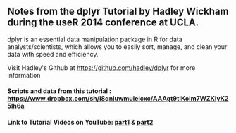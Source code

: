 ## Notes from the dplyr Tutorial by Hadley Wickham during the useR 2014 conference at UCLA.

dplyr is an essential data manipulation package in R for data analysts/scientists, which allows you to easily sort, manage, and clean your data with speed and efficiency. 

Visit Hadley's Github at https://github.com/hadley/dplyr for more information
#### Scripts and data from this tutorial : https://www.dropbox.com/sh/i8qnluwmuieicxc/AAAgt9tIKoIm7WZKIyK25lh6a

#### Link to Tutorial Videos on YouTube: [part1](https://www.youtube.com/watch?v=8SGif63VW6E) & [part2](https://www.youtube.com/watch?v=Ue08LVuk790)
